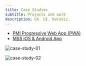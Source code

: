 ```yaml
---
title: Case Studies
subtitle: Projects and work
description: UX. UI. DataViz.
---
```


- [PMI Progressive Web App (PWA)](/case-study-pmi-da)
- [MSS iOS & Android App](/case-study-mss)

![case-study-01](https://user-images.githubusercontent.com/349454/194199693-2f8403c0-6f1e-46b6-8a02-43bbd547895d.png)

![case-study-02](https://user-images.githubusercontent.com/349454/194199695-73f65cd5-307c-4b3e-8830-fd8162b76ad9.png)
